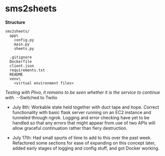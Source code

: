 # sms2sheets

**Structure**  
```text
sms2sheets/  
  app\  
    config.py  
    main.py  
    sheets.py    

  .gitignore  
  Dockerfile  
  client.json   
  requirements.txt  
  README   
  venv\  
    <virtual environment files>  
```
*Testing with Plivo, it remains to be seen whether it is the service to 
continue with.*
--Switched to Twilio

* July 8th: Workable state held together with duct tape and hope. Correct
functionality with basic flask server running on an EC2 instance and tunneled
through ngrok.  Logging and error checking have yet to be handled so that any
errors that might appear from use of two APIs will allow graceful continuation
rather than fiery destruction.

* July 17th: Had small spurts of time to add to this over the past week.
Refactored some sections for ease of expanding on this concept later, added early
stages of logging and config stuff, and got Docker working.

